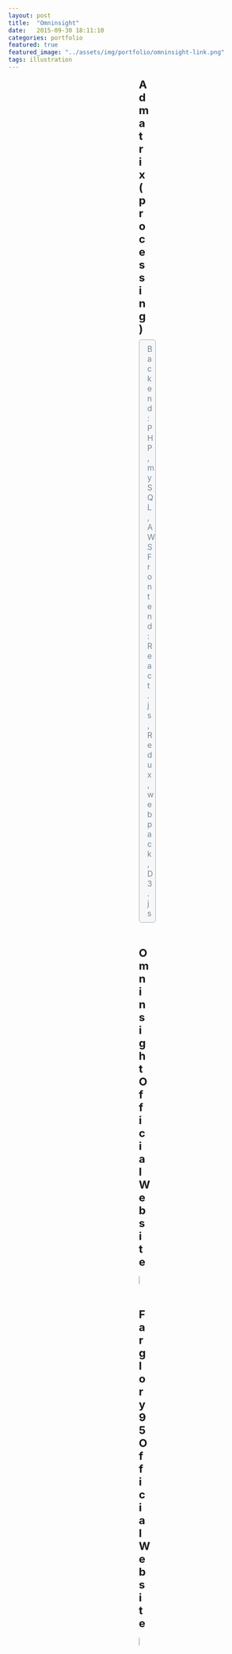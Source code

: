 ```yaml
---
layout: post
title:  "Omninsight"
date:   2015-09-30 18:11:10
categories: portfolio
featured: true
featured_image: "../assets/img/portfolio/omninsight-link.png"
tags: illustration
---
```


<div style="padding: 0 15rem 4rem 15rem">
<ul class="task-list">
  <li id="Admatrix">
    <strong>Admatrix (processing)</strong></br>
    <ul class="task-info">
      <li>Backend: PHP, mySQL, AWS</li>
      <li>Frontend: React.js, Redux, webpack, D3.js</li>
    </ul>
  </li>

  <li id="Omninsight">
    <strong>Omninsight Official Website</strong></br>
    <!--<ul class="task-info">
      <li>Wordpress customized theme</li>
    </ul>-->
    <p class="article-section">    
      <a href="http://omninsight.io/"  target="_blank">
        <img src="../assets/img/portfolio/omninsight/omni_site.png">    
      </a>
    </p>
  </li>

  <li id="Farglory95">
    <strong>Farglory 95 Official Website</strong></br>
    <!--<ul class="task-info">
      <li>Wordpress customized theme</li>
    </ul>-->
    <p class="article-section">
      <a href="http://95rich.farglory-realty.com.tw/index.php/zh/index/"  target="_blank">
        <img src="../assets/img/portfolio/omninsight/farglory95.png">    
      </a>
    </p>
  </li>

  <!--<li id="GraceOptical">
    <strong>Grace Optical Official Website (processing)</strong></br>
    <ul class="task-info">
      <li>Wordpress customized theme</li>
    </ul>
    <p class="article-section">
    </p>
  </li>-->
</ul>
</div>

<style>
  .summery{
    margin-left: 2rem;
    font-size: 18px;
    margin-bottom: 2rem;
  }

  .task-list > li{
    margin-bottom: 3rem;
  }

  .task-list > li > strong{
    font-size: 22px;
  }  

  .task-info{
    font-size: 16px;
    list-style: none;
    padding: 0.5rem 1rem;
    margin: 0.5rem 0 1rem 0;
    color: lightslategray;
    border: 1px solid rgba(119,136,153, 0.6);
    border-radius: 5px;
    background: rgba(119,136,153, 0.05);
  }

  .task-info a{
    color: lightslategray;
    text-decoration: underline;
  }

  .task-info a:hover{
    color: lightcoral;
  }

  .article-section{
    margin: 1rem 0;
  }

  img{
    box-shadow: 0 0 5px #cccccc;
  }
</style>